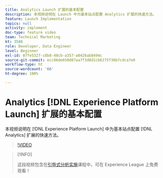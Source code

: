 ```yaml
---
title: Analytics Launch 扩展的基本配置
description: 本视频说明在 Launch 中为基本站点配置 Analytics 扩展的快速方法。
feature: Launch Implementation
topics: null
activity: implement
doc-type: feature video
team: Technical Marketing
kt: 3586
role: Developer, Data Engineer
level: Beginner
exl-id: 07fe5327-c8b8-48cb-a357-a0426ab8494c
source-git-commit: ecc86de650d87aa7f3d8d1cb6275f38b7cdca7e0
workflow-type: ht
source-wordcount: '66'
ht-degree: 100%

---
```


# Analytics [!DNL Experience Platform Launch] 扩展的基本配置

本视频说明在 [!DNL Experience Platform Launch] 中为基本站点配置 [!DNL Analytics] 扩展的快速方法。

>[!VIDEO](https://video.tv.adobe.com/v/28751/?quality=12&learn=on)

>[!INFO]
>
> 这段视频包含在[引导式分析实施](https://experienceleague.adobe.com/?recommended=Analytics-D-1-2019.1)课程中，可在 Experience League 上免费观看！